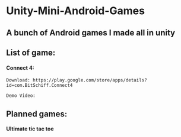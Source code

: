 # Unity-Mini-Android-Games

## A bunch of Android games I made all in unity

## List of game: 

#### Connect 4:

    Download: https://play.google.com/store/apps/details?id=com.BitSchiff.Connect4
    
    Demo Video: 

## Planned games: 

#### Ultimate tic tac toe

